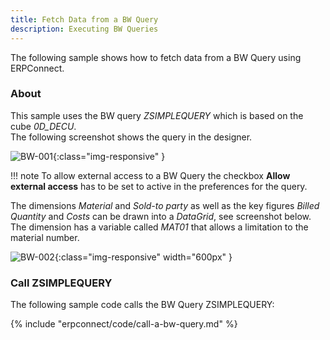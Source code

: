 ```yaml
---
title: Fetch Data from a BW Query
description: Executing BW Queries
---
```


The following sample shows how to fetch data from a BW Query using ERPConnect.

### About
This sample uses the BW query *ZSIMPLEQUERY* which is based on the cube *0D_DECU*. <br>
The following screenshot shows the query in the designer. 

![BW-001]( site:assets/images/erpconnect/samples/BW-001.png){:class="img-responsive" }

!!! note
    To allow external access to a BW Query the checkbox **Allow external access** has to be set to active in the preferences for the query.

The dimensions *Material* and *Sold-to party* as well as the key figures *Billed Quantity* and *Costs* can be drawn into a *DataGrid*, see screenshot below. <br>
The dimension has a variable called *MAT01* that allows a limitation to the material number.

![BW-002]( site:assets/images/erpconnect/samples/BW-002.png){:class="img-responsive" width="600px" }

### Call ZSIMPLEQUERY

The following sample code calls the BW Query ZSIMPLEQUERY:

{% include "erpconnect/code/call-a-bw-query.md" %}

